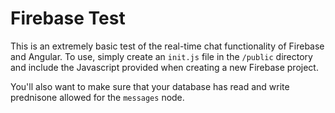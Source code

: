 # Firebase Test

This is an extremely basic test of the real-time chat functionality of Firebase and Angular.  To use, simply create an `init.js` file in the `/public` directory and include the Javascript provided when creating a new Firebase project.

You'll also want to make sure that your database has read and write prednisone allowed for the `messages` node. 
